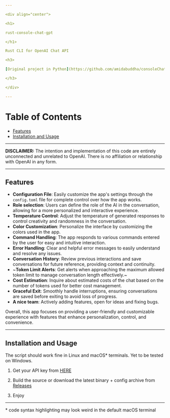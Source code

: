 ```yaml
---

<div align="center">

<h1>

rust-console-chat-gpt

</h1>

Rust CLI for OpenAI Chat API

<h3>

[Original project in Python](https://github.com/amidabuddha/consoleChatGPT)

</h3>

</div>

---
```


# Table of Contents

- [Features](#features)
- [Installation and Usage](#installation-and-usage)

---

**DISCLAIMER:**
The intention and implementation of this code are entirely unconnected and unrelated to OpenAI. There is no affiliation or relationship with OpenAI in any form.

---

## Features

- **Configuration File**: Easily customize the app's settings through the `config.toml` file for complete control over how the app works.
- **Role selection**: Users can define the role of the AI in the conversation, allowing for a more personalized and interactive experience.
- **Temperature Control**: Adjust the temperature of generated responses to control creativity and randomness in the conversation.
- **Color Customization**: Personalize the interface by customizing the colors used in the app.
- **Command Handling**: The app responds to various commands entered by the user for easy and intuitive interaction.
- **Error Handling**: Clear and helpful error messages to easily understand and resolve any issues.
- **Conversation History**: Review previous interactions and save conversations for future reference, providing context and continuity.
- ~**Token Limit Alerts**: Get alerts when approaching the maximum allowed token limit to manage conversation length effectively.~
- **Cost Estimation**: Inquire about estimated costs of the chat based on the number of tokens used for better cost management.
- **Graceful Exit**: Smoothly handle interruptions, ensuring conversations are saved before exiting to avoid loss of progress.
- **A nice team**: Actively adding features, open for ideas and fixing bugs.

Overall, this app focuses on providing a user-friendly and customizable experience with features that enhance personalization, control, and convenience.

---

## Installation and Usage

The script should work fine in Linux and macOS* terminals. Yet to be tested on Windows.

1. Get your API key from [HERE](https://platform.openai.com/account/api-keys)

2. Build the source or download the latest binary + config archive from [Releases](https://github.com/amidabuddha/rust-console-chat-gpt/releases)

3. Enjoy

---
\* code syntax highlighting may look weird in the default macOS terminal
